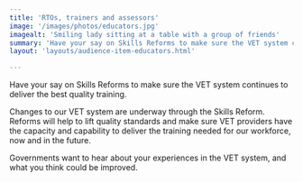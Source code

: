 ```yaml
---
title: 'RTOs, trainers and assessors'
image: '/images/photos/educators.jpg'
imagealt: 'Smiling lady sitting at a table with a group of friends'
summary: 'Have your say on Skills Reforms to make sure the VET system continues to deliver the best quality training.'
layout: 'layouts/audience-item-educators.html'

---
```

Have your say on Skills Reforms to make sure the VET system continues to deliver the best quality training.

Changes to our VET system are underway through the Skills Reform. Reforms will help to lift quality standards and make sure VET providers have the capacity and capability to deliver the training needed for our workforce, now and in the future.

Governments want to hear about your experiences in the VET system, and what you think could be improved.
